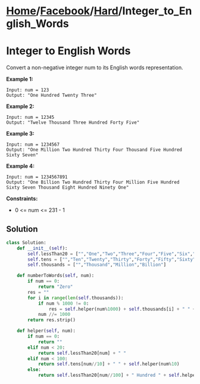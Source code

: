 # [Home](./../..)/[Facebook](./..)/[Hard](./)/Integer_to_English_Words
<h1>Integer to English Words</h1>

<p>
Convert a non-negative integer num to its English words representation.
</p>

<b>Example 1:</b>

    Input: num = 123
    Output: "One Hundred Twenty Three"
    
<b>Example 2:</b>

    Input: num = 12345
    Output: "Twelve Thousand Three Hundred Forty Five"

<b>Example 3:</b>

    Input: num = 1234567
    Output: "One Million Two Hundred Thirty Four Thousand Five Hundred Sixty Seven"
    
<b>Example 4:</b>

    Input: num = 1234567891
    Output: "One Billion Two Hundred Thirty Four Million Five Hundred Sixty Seven Thousand Eight Hundred Ninety One"
<b>Constraints:</b>

- 0 <= num <= 231 - 1

<h2>Solution</h2>

```python
class Solution:
    def __init__(self):
        self.lessThan20 = ["","One","Two","Three","Four","Five","Six","Seven","Eight","Nine","Ten","Eleven","Twelve","Thirteen","Fourteen","Fifteen","Sixteen","Seventeen","Eighteen","Nineteen"]
        self.tens = ["","Ten","Twenty","Thirty","Forty","Fifty","Sixty","Seventy","Eighty","Ninety"]
        self.thousands = ["","Thousand","Million","Billion"]

    def numberToWords(self, num):
        if num == 0:
            return "Zero"
        res = ""
        for i in range(len(self.thousands)):
            if num % 1000 != 0:
                res = self.helper(num%1000) + self.thousands[i] + " " + res
            num //= 1000
        return res.strip()

    def helper(self, num):
        if num == 0:
            return ""
        elif num < 20:
            return self.lessThan20[num] + " "
        elif num < 100:
            return self.tens[num//10] + " " + self.helper(num%10)
        else:
            return self.lessThan20[num//100] + " Hundred " + self.helper(num%100)
```
